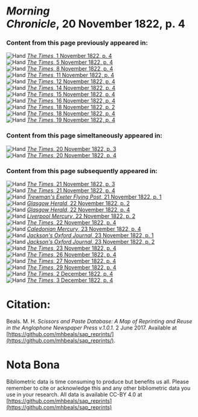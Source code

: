 # *Morning Chronicle*, 20 November 1822, p. 4  
  
### Content from this page previously appeared in:  
![Hand](http://scissorsandpaste.net/wp-content/uploads/2017/06/smallhandpointer.png) [*The Times*, 1 November 1822, p. 4](https://mhbeals.github.io/sap_html/The-Times/The-Times-1-November-1822-p-4)  
![Hand](http://scissorsandpaste.net/wp-content/uploads/2017/06/smallhandpointer.png) [*The Times*, 5 November 1822, p. 4](https://mhbeals.github.io/sap_html/The-Times/The-Times-5-November-1822-p-4)  
![Hand](http://scissorsandpaste.net/wp-content/uploads/2017/06/smallhandpointer.png) [*The Times*, 8 November 1822, p. 4](https://mhbeals.github.io/sap_html/The-Times/The-Times-8-November-1822-p-4)  
![Hand](http://scissorsandpaste.net/wp-content/uploads/2017/06/smallhandpointer.png) [*The Times*, 11 November 1822, p. 4](https://mhbeals.github.io/sap_html/The-Times/The-Times-11-November-1822-p-4)  
![Hand](http://scissorsandpaste.net/wp-content/uploads/2017/06/smallhandpointer.png) [*The Times*, 12 November 1822, p. 4](https://mhbeals.github.io/sap_html/The-Times/The-Times-12-November-1822-p-4)  
![Hand](http://scissorsandpaste.net/wp-content/uploads/2017/06/smallhandpointer.png) [*The Times*, 14 November 1822, p. 4](https://mhbeals.github.io/sap_html/The-Times/The-Times-14-November-1822-p-4)  
![Hand](http://scissorsandpaste.net/wp-content/uploads/2017/06/smallhandpointer.png) [*The Times*, 15 November 1822, p. 4](https://mhbeals.github.io/sap_html/The-Times/The-Times-15-November-1822-p-4)  
![Hand](http://scissorsandpaste.net/wp-content/uploads/2017/06/smallhandpointer.png) [*The Times*, 16 November 1822, p. 4](https://mhbeals.github.io/sap_html/The-Times/The-Times-16-November-1822-p-4)  
![Hand](http://scissorsandpaste.net/wp-content/uploads/2017/06/smallhandpointer.png) [*The Times*, 18 November 1822, p. 2](https://mhbeals.github.io/sap_html/The-Times/The-Times-18-November-1822-p-2)  
![Hand](http://scissorsandpaste.net/wp-content/uploads/2017/06/smallhandpointer.png) [*The Times*, 18 November 1822, p. 4](https://mhbeals.github.io/sap_html/The-Times/The-Times-18-November-1822-p-4)  
![Hand](http://scissorsandpaste.net/wp-content/uploads/2017/06/smallhandpointer.png) [*The Times*, 19 November 1822, p. 4](https://mhbeals.github.io/sap_html/The-Times/The-Times-19-November-1822-p-4)  
  
### Content from this page simeltaneously appeared in:  
![Hand](http://scissorsandpaste.net/wp-content/uploads/2017/06/smallhandpointer.png) [*The Times*, 20 November 1822, p. 3](https://mhbeals.github.io/sap_html/The-Times/The-Times-20-November-1822-p-3)  
![Hand](http://scissorsandpaste.net/wp-content/uploads/2017/06/smallhandpointer.png) [*The Times*, 20 November 1822, p. 4](https://mhbeals.github.io/sap_html/The-Times/The-Times-20-November-1822-p-4)  
  
### Content from this page subsequently appeared in:  
![Hand](http://scissorsandpaste.net/wp-content/uploads/2017/06/smallhandpointer.png) [*The Times*, 21 November 1822, p. 3](https://mhbeals.github.io/sap_html/The-Times/The-Times-21-November-1822-p-3)  
![Hand](http://scissorsandpaste.net/wp-content/uploads/2017/06/smallhandpointer.png) [*The Times*, 21 November 1822, p. 4](https://mhbeals.github.io/sap_html/The-Times/The-Times-21-November-1822-p-4)  
![Hand](http://scissorsandpaste.net/wp-content/uploads/2017/06/smallhandpointer.png) [*Trewman's Exeter Flying Post*, 21 November 1822, p. 1](https://mhbeals.github.io/sap_html/Trewman's-Exeter-Flying-Post/Trewman's-Exeter-Flying-Post-21-November-1822-p-1)  
![Hand](http://scissorsandpaste.net/wp-content/uploads/2017/06/smallhandpointer.png) [*Glasgow Herald*, 22 November 1822, p. 2](https://mhbeals.github.io/sap_html/Glasgow-Herald/Glasgow-Herald-22-November-1822-p-2)  
![Hand](http://scissorsandpaste.net/wp-content/uploads/2017/06/smallhandpointer.png) [*Glasgow Herald*, 22 November 1822, p. 4](https://mhbeals.github.io/sap_html/Glasgow-Herald/Glasgow-Herald-22-November-1822-p-4)  
![Hand](http://scissorsandpaste.net/wp-content/uploads/2017/06/smallhandpointer.png) [*Liverpool Mercury*, 22 November 1822, p. 2](https://mhbeals.github.io/sap_html/Liverpool-Mercury/Liverpool-Mercury-22-November-1822-p-2)  
![Hand](http://scissorsandpaste.net/wp-content/uploads/2017/06/smallhandpointer.png) [*The Times*, 22 November 1822, p. 4](https://mhbeals.github.io/sap_html/The-Times/The-Times-22-November-1822-p-4)  
![Hand](http://scissorsandpaste.net/wp-content/uploads/2017/06/smallhandpointer.png) [*Caledonian Mercury*, 23 November 1822, p. 4](https://mhbeals.github.io/sap_html/Caledonian-Mercury/Caledonian-Mercury-23-November-1822-p-4)  
![Hand](http://scissorsandpaste.net/wp-content/uploads/2017/06/smallhandpointer.png) [*Jackson's Oxford Journal*, 23 November 1822, p. 1](https://mhbeals.github.io/sap_html/Jackson's-Oxford-Journal/Jackson's-Oxford-Journal-23-November-1822-p-1)  
![Hand](http://scissorsandpaste.net/wp-content/uploads/2017/06/smallhandpointer.png) [*Jackson's Oxford Journal*, 23 November 1822, p. 2](https://mhbeals.github.io/sap_html/Jackson's-Oxford-Journal/Jackson's-Oxford-Journal-23-November-1822-p-2)  
![Hand](http://scissorsandpaste.net/wp-content/uploads/2017/06/smallhandpointer.png) [*The Times*, 23 November 1822, p. 4](https://mhbeals.github.io/sap_html/The-Times/The-Times-23-November-1822-p-4)  
![Hand](http://scissorsandpaste.net/wp-content/uploads/2017/06/smallhandpointer.png) [*The Times*, 26 November 1822, p. 4](https://mhbeals.github.io/sap_html/The-Times/The-Times-26-November-1822-p-4)  
![Hand](http://scissorsandpaste.net/wp-content/uploads/2017/06/smallhandpointer.png) [*The Times*, 27 November 1822, p. 4](https://mhbeals.github.io/sap_html/The-Times/The-Times-27-November-1822-p-4)  
![Hand](http://scissorsandpaste.net/wp-content/uploads/2017/06/smallhandpointer.png) [*The Times*, 29 November 1822, p. 4](https://mhbeals.github.io/sap_html/The-Times/The-Times-29-November-1822-p-4)  
![Hand](http://scissorsandpaste.net/wp-content/uploads/2017/06/smallhandpointer.png) [*The Times*, 2 December 1822, p. 4](https://mhbeals.github.io/sap_html/The-Times/The-Times-2-December-1822-p-4)  
![Hand](http://scissorsandpaste.net/wp-content/uploads/2017/06/smallhandpointer.png) [*The Times*, 3 December 1822, p. 4](https://mhbeals.github.io/sap_html/The-Times/The-Times-3-December-1822-p-4)  


# Citation: 

Beals. M. H. *Scissors and Paste Database: A Map of Reprinting and Reuse in the Anglophone Newspaper Press v.1.0.1.* 2 June 2017. Available at [https://github.com/mhbeals/sap_reprints/](https://github.com/mhbeals/sap_reprints/). 

# Nota Bona

Bibliometric data is time consuming to produce but benefits us all. Please remember to cite or acknowledge this and any other bibliometric data you use in your research. All data is available CC-BY 4.0 at [https://github.com/mhbeals/sap_reprints](https://github.com/mhbeals/sap_reprints)